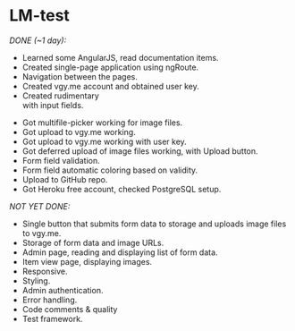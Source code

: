 # LM-test

*DONE (~1 day):*
 * Learned some AngularJS, read documentation items.
 * Created single-page application using ngRoute.
 * Navigation between the pages.
 * Created vgy.me account and obtained user key.
 * Created rudimentary <form> with input fields.
 * Got multifile-picker working for image files.
 * Got upload to vgy.me working.
 * Got upload to vgy.me working with user key.
 * Got deferred upload of image files working, with Upload button.
 * Form field validation.
 * Form field automatic coloring based on validity.
 * Upload to GitHub repo.
 * Got Heroku free account, checked PostgreSQL setup.

*NOT YET DONE:*
 * Single button that submits form data to storage and uploads image files to vgy.me.
 * Storage of form data and image URLs.
 * Admin page, reading and displaying list of form data.
 * Item view page, displaying images.
 * Responsive.
 * Styling.
 * Admin authentication.
 * Error handling.
 * Code comments & quality
 * Test framework.

